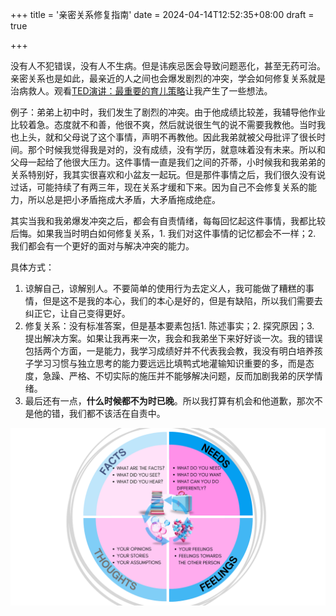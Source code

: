 +++
title = '亲密关系修复指南'
date = 2024-04-14T12:52:35+08:00
draft = true

+++

没有人不犯错误，没有人不生病。但是讳疾忌医会导致问题恶化，甚至无药可治。亲密关系也是如此，最亲近的人之间也会爆发剧烈的冲突，学会如何修复关系就是治病救人。观看[TED演讲：最重要的育儿策略](https://www.ted.com/talks/becky_kennedy_the_single_most_important_parenting_strategy/transcript?subtitle=zh-cn&language=zh-cn)让我产生了一些想法。

例子：弟弟上初中时，我们发生了剧烈的冲突。由于他成绩比较差，我辅导他作业比较着急。态度就不和善，他很不爽，然后就说很生气的说不需要我教他。当时我也上头，就和父母说了这个事情，声明不再教他。因此我弟就被父母批评了很长时间。那个时候我觉得我是对的，没有成绩，没有学历，就意味着没有未来。所以和父母一起给了他很大压力。这件事情一直是我们之间的芥蒂，小时候我和我弟弟的关系特别好，我其实很喜欢和小盆友一起玩。但是那件事情之后，我们很久没有说过话，可能持续了有两三年，现在关系才缓和下来。因为自己不会修复关系的能力，所以总是把小矛盾拖成大矛盾，大矛盾拖成绝症。

其实当我和我弟爆发冲突之后，都会有自责情绪，每每回忆起这件事情，我都比较后悔。如果我当时明白如何修复关系，1. 我们对这件事情的记忆都会不一样；2. 我们都会有一个更好的面对与解决冲突的能力。

具体方式：

1. 谅解自己，谅解别人。不要简单的使用行为去定义人，我可能做了糟糕的事情，但是这不是我的本心，我们的本心是好的，但是有缺陷，所以我们需要去纠正它，让自己变得更好。
2. 修复关系：没有标准答案，但是基本要素包括1. 陈述事实；2. 探究原因；3. 提出解决方案。如果让我再来一次，我会和我弟坐下来好好谈一次。我的错误包括两个方面，一是能力，我学习成绩好并不代表我会教，我没有明白培养孩子学习习惯与独立思考的能力要远远比填鸭式地灌输知识重要的多，而是态度，急躁、严格、不切实际的施压并不能够解决问题，反而加剧我弟的厌学情绪。
3. 最后还有一点，**什么时候都不为时已晚**。所以我打算有机会和他道歉，那次不是他的错，我们都不该活在自责中。

![img](https://raw.githubusercontent.com/HushWay/Typora-img/main/img/13c8f83-745-655c-58e-6da76ea7ec8_3.png)
